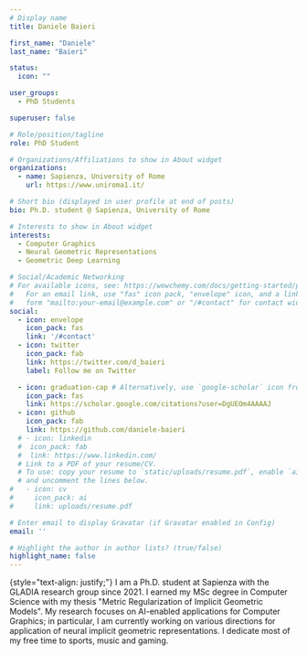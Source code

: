 ```yaml
---
# Display name
title: Daniele Baieri

first_name: "Daniele"
last_name: "Baieri"

status:
  icon: ""

user_groups:
  - PhD Students

superuser: false

# Role/position/tagline
role: PhD Student

# Organizations/Affiliations to show in About widget
organizations:
  - name: Sapienza, University of Rome
    url: https://www.uniroma1.it/

# Short bio (displayed in user profile at end of posts)
bio: Ph.D. student @ Sapienza, University of Rome

# Interests to show in About widget
interests:
  - Computer Graphics
  - Neural Geometric Representations
  - Geometric Deep Learning

# Social/Academic Networking
# For available icons, see: https://wowchemy.com/docs/getting-started/page-builder/#icons
#   For an email link, use "fas" icon pack, "envelope" icon, and a link in the
#   form "mailto:your-email@example.com" or "/#contact" for contact widget.
social:
  - icon: envelope
    icon_pack: fas
    link: '/#contact'
  - icon: twitter
    icon_pack: fab
    link: https://twitter.com/d_baieri
    label: Follow me on Twitter

  - icon: graduation-cap # Alternatively, use `google-scholar` icon from `ai` icon pack
    icon_pack: fas
    link: https://scholar.google.com/citations?user=DgUEOm4AAAAJ
  - icon: github
    icon_pack: fab
    link: https://github.com/daniele-baieri
  # - icon: linkedin
  #  icon_pack: fab
  #  link: https://www.linkedin.com/
  # Link to a PDF of your resume/CV.
  # To use: copy your resume to `static/uploads/resume.pdf`, enable `ai` icons in `params.yaml`,
  # and uncomment the lines below.
#   - icon: cv
#     icon_pack: ai
#     link: uploads/resume.pdf

# Enter email to display Gravatar (if Gravatar enabled in Config)
email: ''

# Highlight the author in author lists? (true/false)
highlight_name: false
---
```



{style="text-align: justify;"}
I am a Ph.D. student at Sapienza with the GLADIA research group since 2021. I earned my MSc degree in Computer Science with my thesis "Metric Regularization of Implicit Geometric Models". 
My research focuses on AI-enabled applications for Computer Graphics; in particular, I am currently working on various directions for application of neural implicit geometric representations.
I dedicate most of my free time to sports, music and gaming. 
